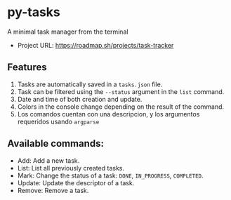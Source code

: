 # py-tasks

A minimal task manager from the terminal

- Project URL: https://roadmap.sh/projects/task-tracker

## Features

1. Tasks are automatically saved in a `tasks.json` file.
2. Task can be filtered using the `--status` argument in the `list` command.
3. Date and time of both creation and update.
4. Colors in the console change depending on the result of the command.
5. Los comandos cuentan con una descripcion, y los argumentos requeridos usando `argparse`

## Available commands:

- Add: Add a new task.
- List: List all previously created tasks.
- Mark: Change the status of a task: `DONE`, `IN_PROGRESS`, `COMPLETED`.
- Update: Update the descriptor of a task.
- Remove: Remove a task.
